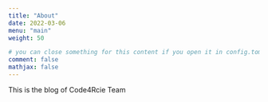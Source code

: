```yaml
---
title: "About"
date: 2022-03-06
menu: "main"
weight: 50

# you can close something for this content if you open it in config.toml.
comment: false
mathjax: false
---
```


This is the blog of Code4Rcie Team



